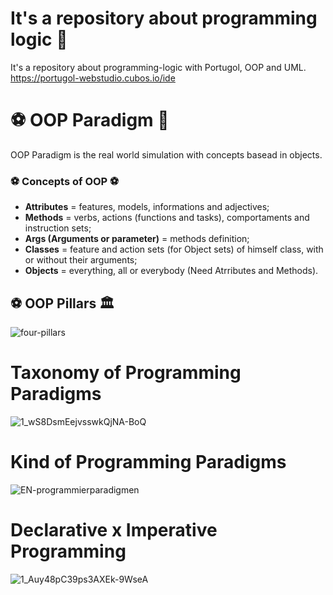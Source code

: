 #  It's a repository about programming logic 🔢
It's a repository about programming-logic with Portugol, OOP and UML.
https://portugol-webstudio.cubos.io/ide

# ⚽ OOP Paradigm 🔢

OOP Paradigm is the real world simulation with concepts basead in objects.

### ⚽ Concepts of OOP ⚽

- **Attributes** = features, models, informations and adjectives;
- **Methods** = verbs, actions (functions and tasks), comportaments and instruction sets;
- **Args (Arguments or parameter)** = methods definition;
- **Classes** = feature and action sets (for Object sets) of himself class, with or without their arguments;
- **Objects** = everything, all or everybody (Need Atrributes and Methods).

## ⚽ OOP Pillars 🏛️
![four-pillars](https://user-images.githubusercontent.com/61624336/112904629-98b3b700-90bf-11eb-99d4-5792544ed9d5.jpg)

# Taxonomy of Programming Paradigms

![1_wS8DsmEejvsswkQjNA-BoQ](https://user-images.githubusercontent.com/61624336/112913592-5ba3f080-90d0-11eb-9d4a-8eaa8558eabe.png)

# Kind of Programming Paradigms
![EN-programmierparadigmen](https://user-images.githubusercontent.com/61624336/113014519-0957e380-9153-11eb-97ea-a2e47dcfe8ff.jpg)

# Declarative x Imperative Programming
![1_Auy48pC39ps3AXEk-9WseA](https://user-images.githubusercontent.com/61624336/113073244-2adebc80-919f-11eb-9260-bb420027b43c.png)
